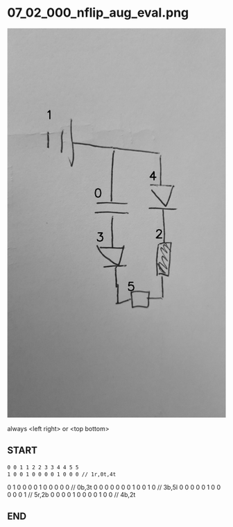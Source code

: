 
# 07_02_000_nflip_aug_eval.png
![img](07_02_000_nflip_aug_eval_idxs.png)

always \<left right> or \<top bottom>

## START

	0 0 1 1 2 2 3 3 4 4 5 5
	1 0 0 1 0 0 0 0 1 0 0 0 // 1r,0t,4t
0 1 0 0 0 0 1 0 0 0 0 0 // 0b,3t
0 0 0 0 0 0 0 1 0 0 1 0 // 3b,5l
0 0 0 0 0 1 0 0 0 0 0 1 // 5r,2b
0 0 0 0 1 0 0 0 0 1 0 0 // 4b,2t

## END

            